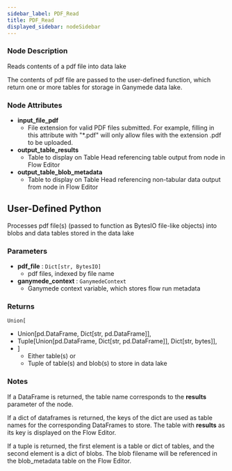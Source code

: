 ```yaml
---
sidebar_label: PDF_Read
title: PDF_Read
displayed_sidebar: nodeSidebar
---
```


### Node Description
Reads contents of a pdf file into data lake

The contents of pdf file are passed to the user-defined function, which
return one or more tables for storage in Ganymede data lake.


### Node Attributes
- **input_file_pdf**
  - File extension for valid PDF files submitted.  For example, filling in this attribute with "*.pdf" will only allow files with the extension .pdf to be uploaded.
- **output_table_results**
  - Table to display on Table Head referencing table output from node in Flow Editor
- **output_table_blob_metadata**
  - Table to display on Table Head referencing non-tabular data output from node in Flow Editor
## User-Defined Python
Processes pdf file(s) (passed to function as BytesIO file-like objects) into blobs and
data tables stored in the data lake


### Parameters
- **pdf_file** : `Dict[str, BytesIO]`
    - pdf files, indexed by file name
- **ganymede_context** : `GanymedeContext`
    - Ganymede context variable, which stores flow run metadata


### Returns
`Union[`
  - Union[pd.DataFrame, Dict[str, pd.DataFrame]],
  - Tuple[Union[pd.DataFrame, Dict[str, pd.DataFrame]], Dict[str, bytes]],
- ]
  - Either table(s) or
  - Tuple of table(s) and blob(s) to store in data lake


### Notes
If a DataFrame is returned, the table name corresponds to the **results** parameter of the node.

If a dict of dataframes is returned, the keys of the dict are used as table names
for the corresponding DataFrames to store.  The table with **results** as its key
is displayed on the Flow Editor.

If a tuple is returned, the first element is a table or dict of tables, and the second
element is a dict of blobs. The blob filename will be referenced in the blob_metadata table
on the Flow Editor.